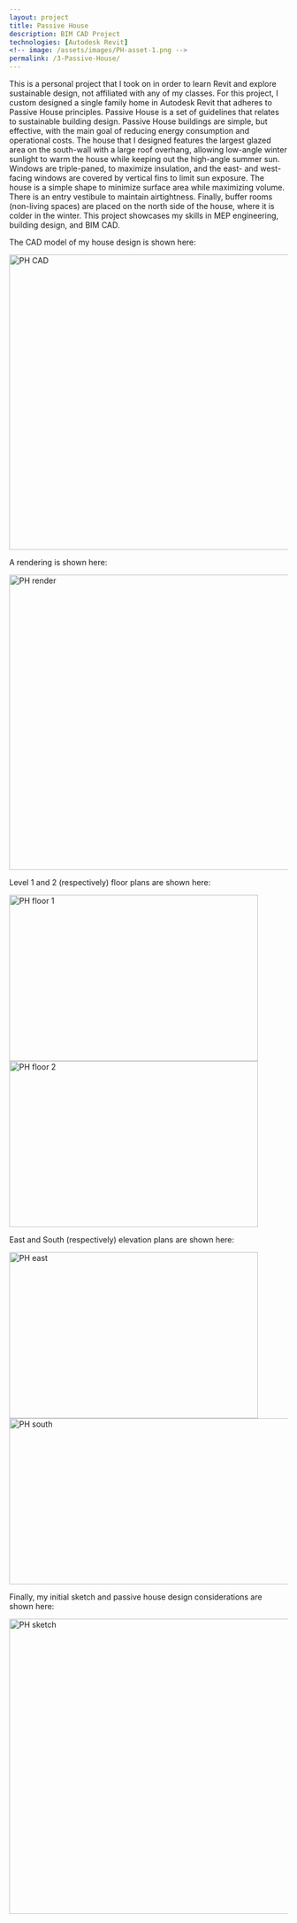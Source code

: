 ```yaml
---
layout: project
title: Passive House
description: BIM CAD Project
technologies: [Autodesk Revit]
<!-- image: /assets/images/PH-asset-1.png -->
permalink: /3-Passive-House/
---
```


This is a personal project that I took on in order to learn Revit and explore sustainable design, not affiliated with any of my classes. For this project, I custom designed a single family home in Autodesk Revit that adheres to Passive House principles. Passive House is a set of guidelines that relates to sustainable building design. Passive House buildings are simple, but effective, with the main goal of reducing energy consumption and operational costs. The house that I designed features the largest glazed area on the south-wall with a large roof overhang, allowing low-angle winter sunlight to warm the house while keeping out the high-angle summer sun. Windows are triple-paned, to maximize insulation, and the east- and west-facing windows are covered by vertical fins to limit sun exposure. The house is a simple shape to minimize surface area while maximizing volume. There is an entry vestibule to maintain airtightness. Finally, buffer rooms (non-living spaces) are placed on the north side of the house, where it is colder in the winter. This project showcases my skills in MEP engineering, building design, and BIM CAD.

The CAD model of my house design is shown here:

<img src="{{ 'assetz/PH-asset-2.png' | relative_url }}" alt="PH CAD" width="800" height="533">

A rendering is shown here:

<img src="{{'/assets/images/PH-asset-1.png' | relative_url }}" alt="PH render" width="800" height="533">

Level 1 and 2 (respectively) floor plans are shown here:

<img src="{{'/assets/images/PH-asset-3.png' | relative_url }}"  alt="PH floor 1" width="450" height="300">  <img src="{{'/assets/images/PH-asset-4.png' | relative_url }}"  alt="PH floor 2" width="450" height="300">

East and South (respectively) elevation plans are shown here:

<img src="{{'/assets/images/PH-asset-5.png' | relative_url }}"  alt="PH east" width="450" height="300">  <img src="{{'/assets/images/PH-asset-6.png' | relative_url }}"  alt="PH south" width="600" height="300">

Finally, my initial sketch and passive house design considerations are shown here:

<img src="{{'/assets/images/PH-asset-7.png' | relative_url }}"  alt="PH sketch" width="800" height="533">
